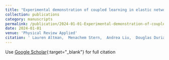 ```yaml
---
title: "Experimental demonstration of coupled learning in elastic networks"
collection: publications
category: manuscripts
permalink: /publication/2024-01-01-Experimental-demonstration-of-coupled-learning-in-elastic-networks
date: 2024-01-01
venue: 'Physical Review Applied'
citation: ' Lauren Altman,  Menachem Stern,  Andrea Liu,  Douglas Durian, &quot;Experimental demonstration of coupled learning in elastic networks.&quot; Physical Review Applied, 2024.'
---
```

Use [Google Scholar](https://scholar.google.com/scholar?q=Experimental+demonstration+of+coupled+learning+in+elastic+networks){:target="_blank"} for full citation